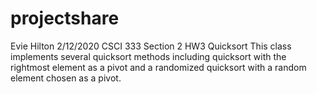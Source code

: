 # projectshare
Evie Hilton 2/12/2020 CSCI 333 Section 2 HW3 
Quicksort 
This class implements several quicksort methods including quicksort with the rightmost element as a
pivot and a randomized quicksort with a random element chosen as a pivot.
 
